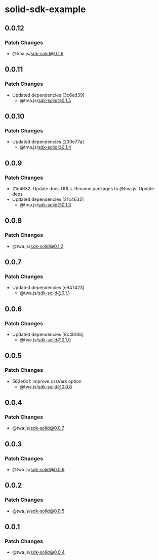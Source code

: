 # solid-sdk-example

## 0.0.12

### Patch Changes

- @tma.js/sdk-solid@0.1.6

## 0.0.11

### Patch Changes

- Updated dependencies [3c6ed39]
  - @tma.js/sdk-solid@0.1.5

## 0.0.10

### Patch Changes

- Updated dependencies [230e77a]
  - @tma.js/sdk-solid@0.1.4

## 0.0.9

### Patch Changes

- 21c4632: Update docs URLs. Rename packages to @tma.js. Update deps
- Updated dependencies [21c4632]
  - @tma.js/sdk-solid@0.1.3

## 0.0.8

### Patch Changes

- @twa.js/sdk-solid@0.1.2

## 0.0.7

### Patch Changes

- Updated dependencies [e947423]
  - @twa.js/sdk-solid@0.1.1

## 0.0.6

### Patch Changes

- Updated dependencies [8c4b10b]
  - @twa.js/sdk-solid@0.1.0

## 0.0.5

### Patch Changes

- 562e0c1: Improve cssVars option
  - @twa.js/sdk-solid@0.0.8

## 0.0.4

### Patch Changes

- @twa.js/sdk-solid@0.0.7

## 0.0.3

### Patch Changes

- @twa.js/sdk-solid@0.0.6

## 0.0.2

### Patch Changes

- @twa.js/sdk-solid@0.0.5

## 0.0.1

### Patch Changes

- @twa.js/sdk-solid@0.0.4

